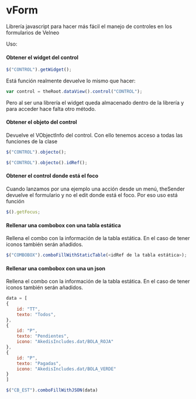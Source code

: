 # vForm
Librería javascript para hacer más fácil el manejo de controles en los formularios de Velneo

Uso:
#### Obtener el widget del control
```javascript
$("CONTROL").getWidget();
```
Está función realmente devuelve lo mismo que hacer:
```javascript
var control = theRoot.dataView().control("CONTROL");
```
Pero al ser una librería el widget queda almacenado dentro de la librería y para acceder hace falta otro método.

#### Obtener el objeto del control
Devuelve el VObjectInfo del control. Con ello tenemos acceso a todas las funciones de la clase
```javascript
$("CONTROL").objecto();
```
```javascript
$("CONTROL").objecto().idRef();
```

#### Obtener el control donde está el foco
Cuando lanzamos por una ejemplo una acción desde un menú, theSender devuelve el formulario y no el edit donde está el foco. Por eso uso está función
```javascript
$().getFocus;
```

#### Rellenar una combobox con una tabla estática
Rellena el combo con la información de la tabla estática. En el caso de tener iconos también serán añadidos.
```javascript
$("COMBOBOX").comboFillWithStaticTable(<idRef de la tabla estática>);
```

#### Rellenar una combobox con una un json
Rellena el combo con la información de la tabla estática. En el caso de tener iconos también serán añadidos.
```javascript
data = [
{
	id: "TT",
	texto: "Todos",
},
{
	id: "P",
	texto: "Pendientes",
	icono: "AkedisIncludes.dat/BOLA_ROJA"
},
{
	id: "P",
	texto: "Pagadas",
	icono: "AkedisIncludes.dat/BOLA_VERDE"
}
]

$("CB_EST").comboFillWithJSON(data)
```
